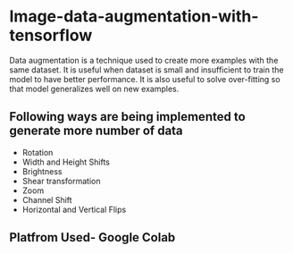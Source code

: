 # Image-data-augmentation-with-tensorflow
Data augmentation is a technique used to create more examples with the same dataset. It is useful when dataset is small and insufficient to train the model to have better performance. It is also useful to solve over-fitting so that model generalizes well on new examples.

## Following ways are being implemented to generate more number of data

- Rotation
- Width and Height Shifts
- Brightness
- Shear transformation
- Zoom
- Channel Shift
- Horizontal and Vertical Flips

## Platfrom Used- Google Colab
